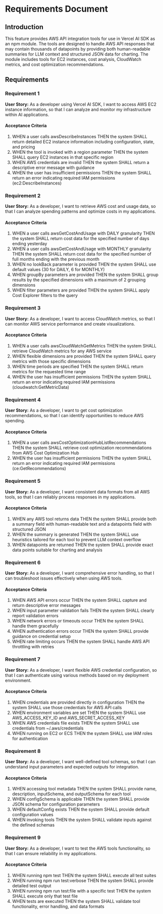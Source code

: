 # Requirements Document

## Introduction

This feature provides AWS API integration tools for use in Vercel AI SDK as an npm module. The tools are designed to handle AWS API responses that may contain thousands of datapoints by providing both human-readable summaries for LLM context and structured JSON data for charting. The module includes tools for EC2 instances, cost analysis, CloudWatch metrics, and cost optimization recommendations.

## Requirements

### Requirement 1

**User Story:** As a developer using Vercel AI SDK, I want to access AWS EC2 instance information, so that I can analyze and monitor my infrastructure within AI applications.

#### Acceptance Criteria

1. WHEN a user calls awsDescribeInstances THEN the system SHALL return detailed EC2 instance information including configuration, state, and pricing
2. WHEN the tool is invoked with a region parameter THEN the system SHALL query EC2 instances in that specific region
3. WHEN AWS credentials are invalid THEN the system SHALL return a descriptive error message with guidance
4. WHEN the user has insufficient permissions THEN the system SHALL return an error indicating required IAM permissions (ec2:DescribeInstances)

### Requirement 2

**User Story:** As a developer, I want to retrieve AWS cost and usage data, so that I can analyze spending patterns and optimize costs in my applications.

#### Acceptance Criteria

1. WHEN a user calls awsGetCostAndUsage with DAILY granularity THEN the system SHALL return cost data for the specified number of days ending yesterday
2. WHEN a user calls awsGetCostAndUsage with MONTHLY granularity THEN the system SHALL return cost data for the specified number of full months ending with the previous month
3. WHEN no lookBack parameter is provided THEN the system SHALL use default values (30 for DAILY, 6 for MONTHLY)
4. WHEN groupBy parameters are provided THEN the system SHALL group results by the specified dimensions with a maximum of 2 grouping dimensions
5. WHEN filter parameters are provided THEN the system SHALL apply Cost Explorer filters to the query

### Requirement 3

**User Story:** As a developer, I want to access CloudWatch metrics, so that I can monitor AWS service performance and create visualizations.

#### Acceptance Criteria

1. WHEN a user calls awsCloudWatchGetMetrics THEN the system SHALL retrieve CloudWatch metrics for any AWS service
2. WHEN flexible dimensions are provided THEN the system SHALL query metrics with those specific dimensions
3. WHEN time periods are specified THEN the system SHALL return metrics for the requested time range
4. WHEN the user has insufficient permissions THEN the system SHALL return an error indicating required IAM permissions (cloudwatch:GetMetricData)

### Requirement 4

**User Story:** As a developer, I want to get cost optimization recommendations, so that I can identify opportunities to reduce AWS spending.

#### Acceptance Criteria

1. WHEN a user calls awsCostOptimizationHubListRecommendations THEN the system SHALL retrieve cost optimization recommendations from AWS Cost Optimization Hub
2. WHEN the user has insufficient permissions THEN the system SHALL return an error indicating required IAM permissions (ce:GetRecommendations)

### Requirement 5

**User Story:** As a developer, I want consistent data formats from all AWS tools, so that I can reliably process responses in my applications.

#### Acceptance Criteria

1. WHEN any AWS tool returns data THEN the system SHALL provide both a summary field with human-readable text and a datapoints field with structured JSON
2. WHEN the summary is generated THEN the system SHALL use heuristics tailored for each tool to prevent LLM context overflow
3. WHEN datapoints are returned THEN the system SHALL provide exact data points suitable for charting and analysis

### Requirement 6

**User Story:** As a developer, I want comprehensive error handling, so that I can troubleshoot issues effectively when using AWS tools.

#### Acceptance Criteria

1. WHEN AWS API errors occur THEN the system SHALL capture and return descriptive error messages
2. WHEN input parameter validation fails THEN the system SHALL clearly report validation errors
3. WHEN network errors or timeouts occur THEN the system SHALL handle them gracefully
4. WHEN authentication errors occur THEN the system SHALL provide guidance on credential setup
5. WHEN rate limiting occurs THEN the system SHALL handle AWS API throttling with retries

### Requirement 7

**User Story:** As a developer, I want flexible AWS credential configuration, so that I can authenticate using various methods based on my deployment environment.

#### Acceptance Criteria

1. WHEN credentials are provided directly in configuration THEN the system SHALL use those credentials for AWS API calls
2. WHEN environment variables are set THEN the system SHALL use AWS_ACCESS_KEY_ID and AWS_SECRET_ACCESS_KEY
3. WHEN AWS credentials file exists THEN the system SHALL use credentials from ~/.aws/credentials
4. WHEN running on EC2 or ECS THEN the system SHALL use IAM roles for authentication

### Requirement 8

**User Story:** As a developer, I want well-defined tool schemas, so that I can understand input parameters and expected outputs for integration.

#### Acceptance Criteria

1. WHEN accessing tool metadata THEN the system SHALL provide name, description, inputSchema, and outputSchema for each tool
2. WHEN configSchema is applicable THEN the system SHALL provide JSON schema for configuration parameters
3. WHEN defaultConfig exists THEN the system SHALL provide default configuration values
4. WHEN invoking tools THEN the system SHALL validate inputs against the defined schemas

### Requirement 9

**User Story:** As a developer, I want to test the AWS tools functionality, so that I can ensure reliability in my applications.

#### Acceptance Criteria

1. WHEN running npm test THEN the system SHALL execute all test suites
2. WHEN running npm run test:verbose THEN the system SHALL provide detailed test output
3. WHEN running npm run test:file with a specific test THEN the system SHALL execute only that test file
4. WHEN tests are executed THEN the system SHALL validate tool functionality, error handling, and data formats